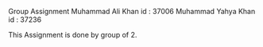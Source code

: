 Group Assignment 
Muhammad Ali Khan   id : 37006
Muhammad Yahya Khan id : 37236

This Assignment is done by group of 2.
